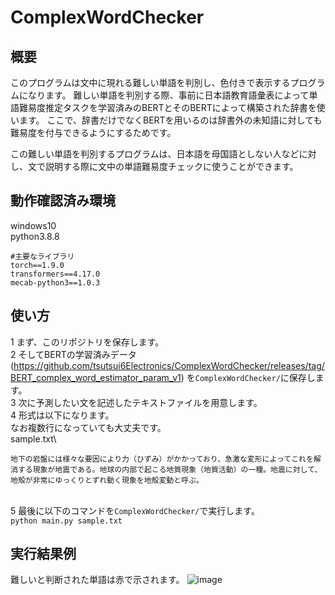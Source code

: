 # ComplexWordChecker

## 概要
このプログラムは文中に現れる難しい単語を判別し、色付きで表示するプログラムになります。
難しい単語を判別する際、事前に日本語教育語彙表によって単語難易度推定タスクを学習済みのBERTとそのBERTによって構築された辞書を使います。
ここで、辞書だけでなくBERTを用いるのは辞書外の未知語に対しても難易度を付与できるようにするためです。

この難しい単語を判別するプログラムは、日本語を母国語としない人などに対し、文で説明する際に文中の単語難易度チェックに使うことができます。

## 動作確認済み環境
windows10\
python3.8.8

```
#主要なライブラリ
torch==1.9.0
transformers==4.17.0
mecab-python3==1.0.3
```
## 使い方
1 まず、このリポジトリを保存します。\
2 そしてBERTの学習済みデータ(https://github.com/tsutsui6Electronics/ComplexWordChecker/releases/tag/BERT_complex_word_estimator_param_v1)
を```ComplexWordChecker/```に保存します。\
3 次に予測したい文を記述したテキストファイルを用意します。\
4 形式は以下になります。\
 なお複数行になっていても大丈夫です。\
sample.txt\
```
地下の岩盤には様々な要因により力（ひずみ）がかかっており、急激な変形によってこれを解消する現象が地震である。地球の内部で起こる地質現象（地質活動）の一種。地震に対して、地殻が非常にゆっくりとずれ動く現象を地殻変動と呼ぶ。
```
\
5 最後に以下のコマンドを```ComplexWordChecker/```で実行します。\
```python main.py sample.txt```

## 実行結果例
難しいと判断された単語は赤で示されます。
![image](https://user-images.githubusercontent.com/55880071/178144939-0415e687-8635-46ea-9d0b-2917ae508bfb.png)


